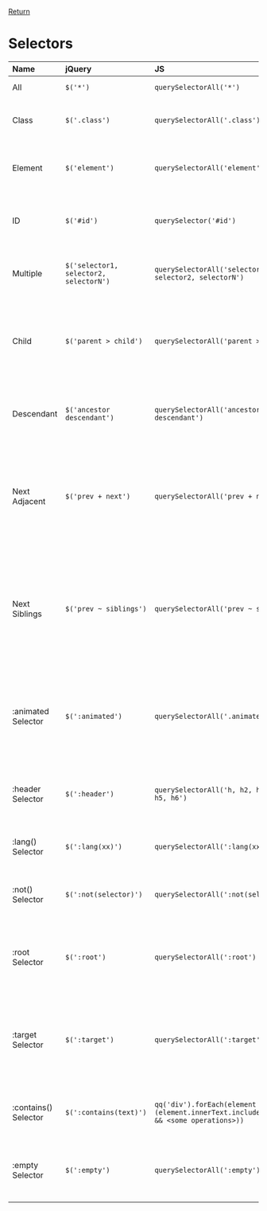 <!-- markdownlint-disable MD041-->
[Return](../)

# Selectors

| Name | jQuery | JS | Description | Link |
|:--|:--|:--|:--|:--:|
| All | `$('*')` | `querySelectorAll('*')` | Selects **_all_** elements. | [More](?all/) |
| Class | `$('.class')` | `querySelectorAll('.class')` | Selects all elements with the given **_class_**. | [More](?class/) |
| Element | `$('element')` | `querySelectorAll('element')` | Selects all elements with the given **_tag name_**. | [More](?tag/) |
| ID | `$('#id')` | `querySelector('#id')` | Selects a single element with the given **_id_** attribute. | [More](?id/) |
| Multiple | `$('selector1, selector2, selectorN')` | `querySelectorAll('selector1, selector2, selectorN')` | Selects the **_combined results_** of all the specified selectors. | [More](?multiple/) |
| Child | `$('parent > child')` | `querySelectorAll('parent > child')` | Selects all direct child elements specified by "**_child_**" of elements specified by "parent". | [More](?child/) |
| Descendant | `$('ancestor descendant')` | `querySelectorAll('ancestor descendant')` | Selects all elements that are **_descendants_** of a given ancestor. | [More](?descendants/) |
| Next Adjacent | `$('prev + next')` | `querySelectorAll('prev + next')` | Selects all **_next_** elements matching "next" that are **_immediately preceded_** by a sibling "prev" | [More](?next/) |
| Next Siblings | `$('prev ~ siblings')` | `querySelectorAll('prev ~ siblings')` | Selects all **_sibling_** elements that follow after the "prev" element, have the same parent, and match the filtering "siblings" selector. | [More](?siblings/) |
| :animated Selector | `$(':animated')` | `querySelectorAll('.animated')` | Selects all elements that are **_in the progress of an animation_** at the time the selector is run. | [More](?animated/) |
| :header Selector | `$(':header')` | `querySelectorAll('h, h2, h3, h4, h5, h6')` | Selects all elements that are **_headers_**, like h1, h2, h3 and so on. | [More](?header/) |
| :lang() Selector | `$(':lang(xx)')` | `querySelectorAll(':lang(xx)')` | Selects all elements of the specified **_language_**. | |
| :not() Selector | `$(':not(selector)')` | `querySelectorAll(':not(selector)')` | Selects all elements that do **_not_** match the given selector. | |
| :root Selector | `$(':root')` | `querySelectorAll(':root')` | Selects the element that is the **_root_** of the document (**_html_** element). | |
| :target Selector | `$(':target')` | `querySelectorAll(':target')` | Selects the target element indicated by the **_fragment identifier_** of the document's URI. | |
| :contains() Selector | `$(':contains(text)')` | `qq('div').forEach(element => (element.innerText.includes('John') && <some operations>))` | Select all elements that contain the specified text. | [More](?contains/) |
| :empty Selector | `$(':empty')` | `querySelectorAll(':empty')` | Select all elements that have no children (including text nodes). | |
